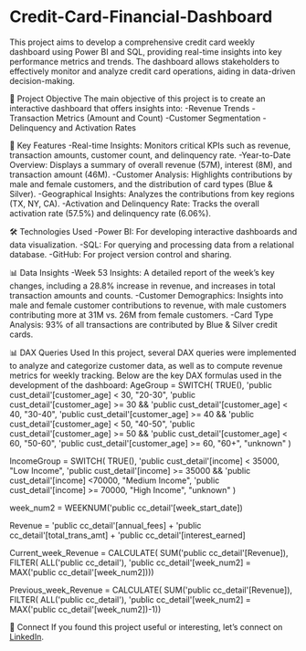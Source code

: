 # Credit-Card-Financial-Dashboard


This project aims to develop a comprehensive credit card weekly dashboard using Power BI and SQL, providing real-time insights into key performance metrics and trends. The dashboard allows stakeholders to effectively monitor and analyze credit card operations, aiding in data-driven decision-making.

🚀 Project Objective
The main objective of this project is to create an interactive dashboard that offers insights into:
-Revenue Trends
-Transaction Metrics (Amount and Count)
-Customer Segmentation
-Delinquency and Activation Rates

🔑 Key Features
-Real-time Insights: Monitors critical KPIs such as revenue, transaction amounts, customer count, and delinquency rate.
-Year-to-Date Overview: Displays a summary of overall revenue (57M), interest (8M), and transaction amount (46M).
-Customer Analysis: Highlights contributions by male and female customers, and the distribution of card types (Blue & Silver).
-Geographical Insights: Analyzes the contributions from key regions (TX, NY, CA).
-Activation and Delinquency Rate: Tracks the overall activation rate (57.5%) and delinquency rate (6.06%).

🛠️ Technologies Used
-Power BI: For developing interactive dashboards and data visualization.
-SQL: For querying and processing data from a relational database.
-GitHub: For project version control and sharing.

📊 Data Insights
-Week 53 Insights: A detailed report of the week’s key changes, including a 28.8% increase in revenue, and increases in total transaction amounts and counts.
-Customer Demographics: Insights into male and female customer contributions to revenue, with male customers contributing more at 31M vs. 26M from female customers.
-Card Type Analysis: 93% of all transactions are contributed by Blue & Silver credit cards.

📊 DAX Queries Used
In this project, several DAX queries were implemented to analyze and categorize customer data, as well as to compute revenue metrics for weekly tracking. Below are the key DAX formulas used in the development of the dashboard:
AgeGroup = SWITCH(
TRUE(),
'public cust_detail'[customer_age] < 30, "20-30",
'public cust_detail'[customer_age] >= 30 && 'public cust_detail'[customer_age] < 40, "30-40",
'public cust_detail'[customer_age] >= 40 && 'public cust_detail'[customer_age] < 50, "40-50",
'public cust_detail'[customer_age] >= 50 && 'public cust_detail'[customer_age] < 60, "50-60",
'public cust_detail'[customer_age] >= 60, "60+",
"unknown"
)

IncomeGroup = SWITCH(
TRUE(),
'public cust_detail'[income] < 35000, "Low Income", 
'public cust_detail'[income] >= 35000 && 'public cust_detail'[income] <70000, "Medium Income", 
'public cust_detail'[income] >= 70000, "High Income", 
"unknown"
)

week_num2 = WEEKNUM('public cc_detail'[week_start_date])

Revenue = 'public cc_detail'[annual_fees] + 'public cc_detail'[total_trans_amt] + 'public cc_detail'[interest_earned]

Current_week_Revenue = CALCULATE( 
SUM('public cc_detail'[Revenue]),
FILTER(
ALL('public cc_detail'),
'public cc_detail'[week_num2] = MAX('public cc_detail'[week_num2])))

Previous_week_Revenue = CALCULATE( 
SUM('public cc_detail'[Revenue]),
FILTER(
ALL('public cc_detail'),
'public cc_detail'[week_num2] = MAX('public cc_detail'[week_num2])-1))

📢 Connect If you found this project useful or interesting, let’s connect on [LinkedIn](https://www.linkedin.com/in/joshisuruchi/).
